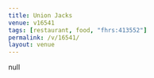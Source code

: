 ```yaml
---
title: Union Jacks
venue: v16541
tags: [restaurant, food, "fhrs:413552"]
permalink: /v/16541/
layout: venue
---
```

null
